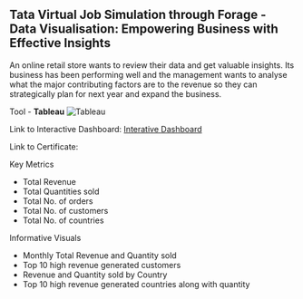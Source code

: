 ## Tata Virtual Job Simulation through Forage - Data Visualisation: Empowering Business with Effective Insights

An online retail store wants to review their data and get valuable insights. Its business has been performing well and the management wants to analyse what the major contributing factors are to the revenue so they can strategically plan for next year and  expand the business. 

Tool - **Tableau** ![Tableau](https://img.shields.io/badge/Tableau-E97627?style=flat&logo=tableau&logoColor=white) 

Link to Interactive Dashboard: [Interative Dashboard](https://public.tableau.com/views/Tata_forage_visuals/Dashboard1?:language=en-GB&:sid=&:redirect=auth&:display_count=n&:origin=viz_share_link)

Link to Certificate:

Key Metrics

* Total Revenue
* Total Quantities sold
* Total No. of orders
* Total No. of customers
* Total No. of countries

Informative Visuals

* Monthly Total Revenue and Quantity sold 
* Top 10 high revenue generated customers
* Revenue and Quantity sold by Country
* Top 10 high revenue generated countries along with quantity

